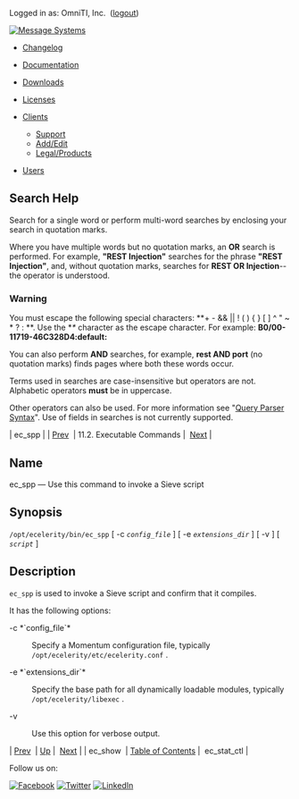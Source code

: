 Logged in as: OmniTI, Inc.  ([logout](https://support.messagesystems.com/logout.php))

[![Message Systems](https://support.messagesystems.com/images/ms-white205.png)](https://support.messagesystems.com/start.php) 

*   [Changelog](https://support.messagesystems.com/start.php?show=changelog)
*   [Documentation](https://support.messagesystems.com/docs/)
*   [Downloads](https://support.messagesystems.com/start.php)

*   [Licenses](https://support.messagesystems.com/license_summary.php)
*   <a href="">Clients</a>
    *   [Support](https://support.messagesystems.com/cs.php)
    *   [Add/Edit](https://support.messagesystems.com/edit_client.php)
    *   [Legal/Products](https://support.messagesystems.com/edit_products.php)
*   [Users](https://support.messagesystems.com/edit_customer.php)

## Search Help

Search for a single word or perform multi-word searches by enclosing your search in quotation marks.

Where you have multiple words but no quotation marks, an **OR** search is performed. For example, **"REST Injection"** searches for the phrase **"REST Injection"**, and, without quotation marks, searches for **REST OR Injection**--the operator is understood.

### Warning

You must escape the following special characters: **+ - && || ! ( ) { } [ ] ^ " ~ * ? : \**. Use the **\** character as the escape character. For example: **B0/00-11719-46C328D4\:default\:**

You can also perform **AND** searches, for example, **rest AND port** (no quotation marks) finds pages where both these words occur.

Terms used in searches are case-insensitive but operators are not. Alphabetic operators **must** be in uppercase.

Other operators can also be used. For more information see "[Query Parser Syntax](https://lucene.apache.org/core/old_versioned_docs/versions/3_0_0/queryparsersyntax.html)". Use of fields in searches is not currently supported.

| ec_spp |
| [Prev](executable.ec_show.php)  | 11.2. Executable Commands |  [Next](executable.ec_stat_ctl.php) |

<a name="executable.ec_spp"></a>
## Name

ec_spp — Use this command to invoke a Sieve script

## Synopsis

`/opt/ecelerity/bin/ec_spp` [ -c *`config_file`* ] [ -e *`extensions_dir`* ] [ -v ] [ *`script`* ]

<a name="idp8207728"></a>
## Description

`ec_spp` is used to invoke a Sieve script and confirm that it compiles.

It has the following options:

<dl class="variablelist">

<dt>-c *`config_file`*</dt>

<dd>

Specify a Momentum configuration file, typically `/opt/ecelerity/etc/ecelerity.conf` .

</dd>

<dt>-e *`extensions_dir`*</dt>

<dd>

Specify the base path for all dynamically loadable modules, typically `/opt/ecelerity/libexec` .

</dd>

<dt>-v</dt>

<dd>

Use this option for verbose output.

</dd>

</dl>

| [Prev](executable.ec_show.php)  | [Up](exe.commands.details.php) |  [Next](executable.ec_stat_ctl.php) |
| ec_show  | [Table of Contents](index.php) |  ec_stat_ctl |

Follow us on:

[![Facebook](https://support.messagesystems.com/images/icon-facebook.png)](http://www.facebook.com/messagesystems) [![Twitter](https://support.messagesystems.com/images/icon-twitter.png)](http://twitter.com/#!/MessageSystems) [![LinkedIn](https://support.messagesystems.com/images/icon-linkedin.png)](http://www.linkedin.com/company/message-systems)